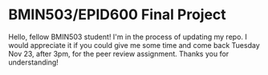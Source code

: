 # BMIN503/EPID600 Final Project

Hello, fellow BMIN503 student! I'm in the process of updating my repo. I would appreciate it if you could give me some time and come back Tuesday Nov 23, after 3pm, for the peer review assignment. Thanks you for understanding!



<!-- Links -->
[forking]: https://guides.github.com/activities/forking/

